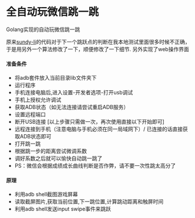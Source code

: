 # 全自动玩微信跳一跳
Golang实现的自动玩微信跳一跳

原来[sundy-li](https://github.com/sundy-li/wechat_autojump_game)的代码对于下一个跳跃点的判断在我本地测试里面很多时候不正确，于是用另外一个算法修改了一下，顺便修改了一下细节.
另外实现了web操作界面

#### 准备条件
- 将adb套件放入当前目录lib文件夹下
- 运行程序
- 手机连接电脑后,进入设置-开发者选项-打开usb调试
- 手机上授权允许调试
- 获取ADB状态（如无法连接请尝试重启ADB服务）
- 设置远程端口
- 断开USB连接
[以上步骤只需做一次，再次使用直接以下开始即可]
- 远程连接到手机（注意电脑与手机必须在同一局域网下）/ 已连接的话直接获取ADB状态即可
- 打开跳一跳
- 根据跳一步的距离尝试微调系数
- 调好系数之后就可以愉快自动跳一跳了
- PS：微信会根据成绩成长曲线判断是否作弊，请不要一次性跳太高分了

#### 原理
- 利用adb shell截图游戏屏幕
- 读取截屏图片,获取当前位置,下一跳位置,计算跳动距离和触屏时间
- 利用adb shell发送input swipe事件来跳跃






